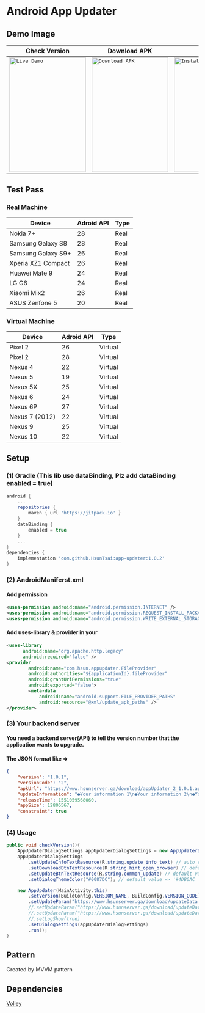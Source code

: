 # Android App Updater

## Demo Image

| Check Version | Download APK | Install | Dwonload Error |
| ------------- | ------------- | ------------- | ------------- |
| <kbd><img src="http://www.hsunapi.ga/images/AppUpdaterDemo.gif" title="Live Demo" width="200" height="300" /></kbd>  | <kbd><img src="http://www.hsunapi.ga/images/AppUpdaterDemo_2.png" title="Download APK" width="200" height="300"/></kbd>  | <kbd><img src="http://www.hsunapi.ga/images/AppUpdaterDemo_3.png" title="Install" width="200" height="300"/></kbd>  | <kbd><img src="http://www.hsunapi.ga/images/AppUpdaterDemo_4.png" title="Dwonload Error" width="200" height="300"/></kbd>  |

## Test Pass
### Real Machine
| Device | Adroid API | Type |
| ------------- | ------------- | ------------- |
| Nokia 7+ | 28 | Real |
| Samsung Galaxy S8 | 28 | Real |
| Samsung Galaxy S9+ | 26 | Real |
| Xperia XZ1 Compact | 26 | Real |
| Huawei Mate 9| 24 | Real |
| LG G6 | 24 | Real |
| Xiaomi Mix2 | 26 | Real |
| ASUS Zenfone 5 | 20 | Real |

### Virtual Machine
| Device | Adroid API | Type |
| ------------- | ------------- | ------------- |
| Pixel 2 | 26 | Virtual |
| Pixel 2 | 28 | Virtual |
| Nexus 4 | 22 | Virtual |
| Nexus 5 | 19 | Virtual |
| Nexus 5X | 25 | Virtual 
| Nexus 6 | 24 | Virtual |
| Nexus 6P | 27 | Virtual |
| Nexus 7 (2012) | 22 | Virtual |
| Nexus 9 | 25 | Virtual |
| Nexus 10 | 22 | Virtual |

## Setup

### (1) Gradle (This lib use dataBinding, Plz add dataBinding enabled = true)
```groovy
android {
    ...
    repositories {
        maven { url 'https://jitpack.io' }
    }
    dataBinding {
        enabled = true
    }
    ...
}
dependencies {
    implementation 'com.github.HsunTsai:app-updater:1.0.2'
}
```


### (2) AndroidManiferst.xml

#### Add permission

```xml
<uses-permission android:name="android.permission.INTERNET" />
<uses-permission android:name="android.permission.REQUEST_INSTALL_PACKAGES"/>
<uses-permission android:name="android.permission.WRITE_EXTERNAL_STORAGE"/>
```

#### Add uses-library & provider in your <application>

```xml
<uses-library
      android:name="org.apache.http.legacy"
      android:required="false" />
<provider
        android:name="com.hsun.appupdater.FileProvider"
        android:authorities="${applicationId}.fileProvider"
        android:grantUriPermissions="true"
        android:exported="false">
        <meta-data
            android:name="android.support.FILE_PROVIDER_PATHS"
            android:resource="@xml/update_apk_paths" />
</provider>
```

### (3) Your backend server

#### You need a backend server(API) to tell the version number that the application wants to upgrade.
#### The JSON format like => 
```json
{
    "version": "1.0.1",
    "versionCode": "2",
    "apkUrl": "https://www.hsunserver.ga/download/appUpdater_2_1.0.1.apk",
    "updateInformation": "●Your information 1\n●Your information 2\n●Your information 3",
    "releaseTime": 1551059568060,
    "appSize": 12806567,
    "constraint": true
}
```

### (4) Usage
```java
public void checkVersion(){
    AppUpdaterDialogSettings appUpdaterDialogSettings = new AppUpdaterDialogSettings();
    appUpdaterDialogSettings
        .setUpdateInfoTextResource(R.string.update_info_text) // auto replact ${version} to your new version
        .setDownloadBtnTextResource(R.string.hint_open_browser) // default value => 'open browser to download APK'
        .setUpdateBtnTextResource(R.string.common_update) // default value => 'Update'
        .setDialogThemeColor("#0087DC"); // default value => '#4DB6AC'

    new AppUpdater(MainActivity.this)
        .setVersion(BuildConfig.VERSION_NAME, BuildConfig.VERSION_CODE)
        .setUpdateParam("https://www.hsunserver.ga/download/updateData.json")
        //.setUpdateParam("https://www.hsunserver.ga/download/updateData.json", AppUpdater.RequestMethod.GET)
        //.setUpdateParam("https://www.hsunserver.ga/download/updateData.json", AppUpdater.RequestMethod.POST, data)
        //.setLogShow(true)
        .setDialogSettings(appUpdaterDialogSettings)
        .run();
}
```

## Pattern

Created by MVVM pattern


## Dependencies

[Volley](https://mvnrepository.com/artifact/eu.the4thfloor.volley/com.android.volley/2015.05.28)
